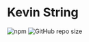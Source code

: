 # Kevin String 
![npm](https://img.shields.io/npm/v/@ericanaglik/kevin-string_library?style=for-the-badge) 
![GitHub repo size](https://img.shields.io/github/repo-size/ericanaglik/kevin-string?style=for-the-badge)